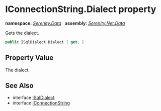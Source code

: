 # IConnectionString.Dialect property
**namespace:** *[Serenity.Data](../../README.md#serenity.data-namespace)*   **assembly**: *[Serenity.Net.Data](../../README.md)*

Gets the dialect.

```csharp
public ISqlDialect Dialect { get; }
```

## Property Value

The dialect.

## See Also

* interface [ISqlDialect](../ISqlDialect.md)
* interface [IConnectionString](../IConnectionString.md)